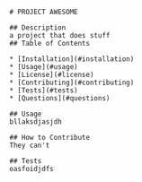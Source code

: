 
    # PROJECT AWESOME

    ## Description
    a project that does stuff
    ## Table of Contents

    * [Installation](#installation)
    * [Usage](#usage)
    * [License](#license)
    * [Contributing](#contributing)
    * [Tests](#tests)
    * [Questions](#questions)
    
    ## Usage
    bllaksdjasjdh
    
    ## How to Contribute
    They can't
    
    ## Tests
    oasfoidjdfs